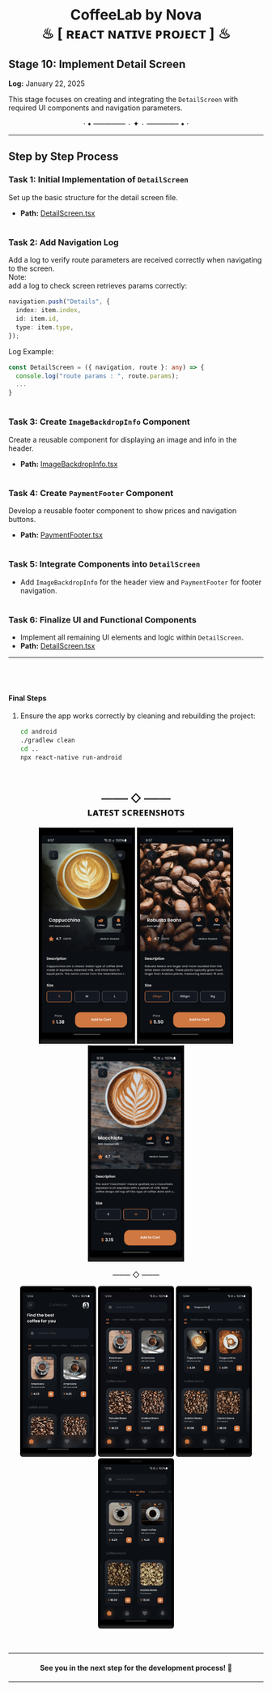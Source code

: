 <h1 align="center" >  
CoffeeLab by Nova <br> 
♨ [ ʀᴇᴀᴄᴛ ɴᴀᴛɪᴠᴇ ᴘʀᴏᴊᴇᴄᴛ ] ♨
</h1>


## Stage 10: Implement Detail Screen  
**Log:** January 22, 2025  

This stage focuses on creating and integrating the `DetailScreen` with required UI components and navigation parameters.  


<p align="center">  
· • —–—–—– ٠ ✦ ٠ —–—–—– • ·
</p>

---

## Step by Step Process

### Task 1: Initial Implementation of `DetailScreen` 
Set up the basic structure for the detail screen file.  
- **Path:** [DetailScreen.tsx](./src/screens/DetailScreen.tsx)  

#
### Task 2: Add Navigation Log  
Add a log to verify route parameters are received correctly when navigating to the screen.  
Note:  
add a log to check screen retrieves params correctly:  
```ts
navigation.push("Details", {  
  index: item.index,  
  id: item.id,  
  type: item.type,  
});  
``` 

Log Example:  
```ts
const DetailScreen = ({ navigation, route }: any) => {  
  console.log("route params : ", route.params);  
  ...
}  
```  

#
### Task 3: Create `ImageBackdropInfo` Component  
Create a reusable component for displaying an image and info in the header.
- **Path:** [ImageBackdropInfo.tsx](./src/components/ImageBackdropInfo.tsx)  

#
### Task 4: Create `PaymentFooter` Component  
Develop a reusable footer component to show prices and navigation buttons.
- **Path:** [PaymentFooter.tsx](./src/components/PaymentFooter.tsx)  

#
### Task 5: Integrate Components into `DetailScreen`  
- Add `ImageBackdropInfo` for the header view and `PaymentFooter` for footer navigation.  

#
### Task 6: Finalize UI and Functional Components  
- Implement all remaining UI elements and logic within `DetailScreen`.  
- **Path:** [DetailScreen.tsx](./src/screens/DetailScreen.tsx)  

---
<br/>

#
#### Final Steps  

1. Ensure the app works correctly by cleaning and rebuilding the project:

   ```bash
   cd android
   ./gradlew clean
   cd ..
   npx react-native run-android
   ```

<br/>



<h2 align="center" > 
 —–— ◇ —–—  <br/>
ʟᴀᴛᴇꜱᴛ ꜱᴄʀᴇᴇɴꜱʜᴏᴛꜱ
</h2> 

<p align="center">  
<img src="./_archive/screenshots/screenshot-5-coffee.jpg" width=190>  
<img src="./_archive/screenshots/screenshot-6-bean.jpg" width=190>
<img src="./_archive/screenshots/screenshot-7-coffee-like.jpg" width=190>
</p>

<p align="center"> 
 —–— ◇ —–— 
</p>

<p align="center">  
<img src="./_archive/screenshots/screenshot-1-home.png" width=150>  
<img src="./_archive/screenshots/screenshot-2-items.png" width=150>
<img src="./_archive/screenshots/screenshot-3-search.png" width=150>  
<img src="./_archive/screenshots/screenshot-4-category.png" width=150>  
</p>  

<br/>

---

<h4 align="center" >  
See you in the next step for the development process! 🚀
</h4> 

---
